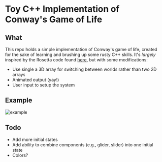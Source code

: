 # Toy C++ Implementation of Conway's Game of Life


## What 
This repo holds a simple implementation of Conway's game of life, created for
the sake of learning and brushing up some rusty C++ skills. It's _largely_
inspired by the Rosetta code found
[here](https://rosettacode.org/wiki/Conway%27s_Game_of_Life#C.2B.2B), but with
some modifications:

* Use single a 3D array for switching between worlds rather than two 2D arrays
* Animated output (yay!)
* User input to setup the system

## Example

![example](imgs/ex.gif)

## Todo
* Add more initial states
* Add ability to combine components (e.g., glider, slider) into one initial state
* Colors?

